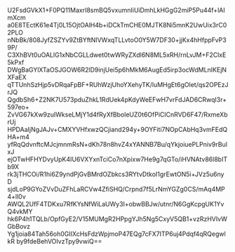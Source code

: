 U2FsdGVkX1+F0PQ11MaxrI8smBQ5vxumnIiUiDmhLkHGgG2miP5Pu44f+lAImXcm
a0E8TEctK61e4Tj0L15OjtOAlH4b+iDCkTmCHE0MJTK8Ni5mnK2UwUix3rC02PLO
nNbBk/808JyfZSZYv9ZtBYftNIVWxqTLLvtoO0Y5W7DF30+jjKx4hHfppFvP39P/
C3XhBVt0uOALlG1xNbCGLLdwet0twWRyZXdl6N8ML5xRH/rnLvJM+F2ClxE5kPxf
DWgBaGYlXTaOSJGOW6R2lD9injUei5p6hMkM6AugEd5irp3ocWdMLnIKEjNXFaEX
qTTUnhSzHjp5vDRqaFpBF+RUhWzjUhoYXehyTK/luMHgEt6gOlet/qs2OPEzJrJQ
QgdbSh6+Z2NK7U573pduZhkL1RdUek4pKdyWeEFwH7vrFdJAD6CRwqI3r+597eo+
ZvVG67kXw9zuIWkseLMjY1d4fRyXfBboleUZ0t6OfPiClCnRVD6F47/RxmeXbrUj
HPDAaIjNgJAJv+CMXYVHfxwzQCjiand294y+9OYFiti7NOpCAbHq3vmFEdQHA+m4
yfRqQdvnftcMJcjmnmRsN+dKh78n8hvZ4xYANNB7Bu/qYkjoiuePLPniv9rBulxJ
ejOTwHFHYDvyUpK4IU6VXYxnTciCo7nXpixw7He9g7qGTo/iHVNAtv86l8bITb9X
rk3jTHCOi/R1hi6Z9yndPjGvBMrdOZbkcs3RYtvDtkoI1grEwtON5i+JVz5u6nyD
sjdLoP9GYoZVvDuZFhLaRCVw4ZfiSHQ/Crpnd7f5LrNmYGZg0CS/mAq4MP4+ll0v
AWQL2UfF4TDKxu7RfKYsNfWiLaUWy3I+obwBBJw/utnr/N6GgKcpgUK1YvQ4vkMY
hk6P4h1TQLb/OpfGyE2/V15MUMgR2HPpgYJh5Ng5CxyV5QB1+vzRzHVIvWGbBovz
Yg1joia84Tah56oh0GIIXcHsFdzWpjmoP47EQg7cFX7ITP6uj4Pdqf4qRQegwlkR
by9fdeBehVOIvzTpy9vwiQ==
